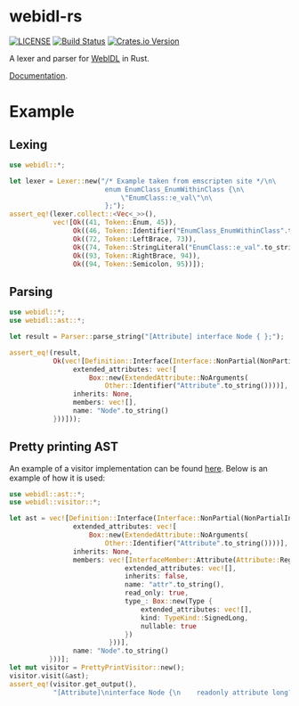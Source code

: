 # webidl-rs

[![LICENSE](https://img.shields.io/badge/license-MIT-blue.svg)](LICENSE)
[![Build Status](https://travis-ci.org/sgodwincs/webidl-rs.svg?branch=master)](https://travis-ci.org/sgodwincs/webidl-rs)
[![Crates.io Version](https://img.shields.io/crates/v/webidl.svg)](https://crates.io/crates/webidl)

A lexer and parser for [WebIDL](https://heycam.github.io/webidl/) in Rust.

[Documentation](https://docs.rs/webidl/0.2.0/webidl/).

# Example

## Lexing

```rust
use webidl::*;

let lexer = Lexer::new("/* Example taken from emscripten site */\n\
                        enum EnumClass_EnumWithinClass {\n\
                            \"EnumClass::e_val\"\n\
                        };");
assert_eq!(lexer.collect::<Vec<_>>(),
           vec![Ok((41, Token::Enum, 45)),
                Ok((46, Token::Identifier("EnumClass_EnumWithinClass".to_string()), 71)),
                Ok((72, Token::LeftBrace, 73)),
                Ok((74, Token::StringLiteral("EnumClass::e_val".to_string()), 92)),
                Ok((93, Token::RightBrace, 94)),
                Ok((94, Token::Semicolon, 95))]);
```

## Parsing

```rust
use webidl::*;
use webidl::ast::*;

let result = Parser::parse_string("[Attribute] interface Node { };");

assert_eq!(result,
           Ok(vec![Definition::Interface(Interface::NonPartial(NonPartialInterface {
                extended_attributes: vec![
                    Box::new(ExtendedAttribute::NoArguments(
                        Other::Identifier("Attribute".to_string())))],
                inherits: None,
                members: vec![],
                name: "Node".to_string()
           }))]));
```

## Pretty printing AST

An example of a visitor implementation can be found [here](https://github.com/sgodwincs/webidl-rs/blob/master/src/parser/visitor/pretty_print.rs). Below is an example of how it is used:

```rust
use webidl::ast::*;
use webidl::visitor::*;

let ast = vec![Definition::Interface(Interface::NonPartial(NonPartialInterface {
                extended_attributes: vec![
                    Box::new(ExtendedAttribute::NoArguments(
                        Other::Identifier("Attribute".to_string())))],
                inherits: None,
                members: vec![InterfaceMember::Attribute(Attribute::Regular(RegularAttribute {
                             extended_attributes: vec![],
                             inherits: false,
                             name: "attr".to_string(),
                             read_only: true,
                             type_: Box::new(Type {
                                 extended_attributes: vec![],
                                 kind: TypeKind::SignedLong,
                                 nullable: true
                             })
                         }))],
                name: "Node".to_string()
          }))];
let mut visitor = PrettyPrintVisitor::new();
visitor.visit(&ast);
assert_eq!(visitor.get_output(),
           "[Attribute]\ninterface Node {\n    readonly attribute long? attr;\n};\n\n");
```
